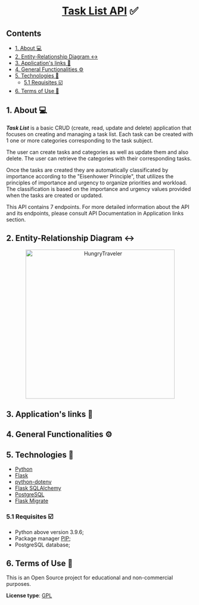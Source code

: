 <h1 align="center"><a href="#" alt="cookin">Task List API</a> ✅</h1>

<h2>Contents</h2>

- [1. About 💻](#1-about-)
- [2. Entity-Relationship Diagram ↔️](#2-entity-relationship-diagram-️)
- [3. Application's links 🔗](#3-applications-links-)
- [4. General Functionalities ⚙️](#4-general-functionalities-️)
- [5. Technologies 🧰](#5-technologies-)
  - [5.1 Requisites ☑️](#51-requisites-️)
- [6. Terms of Use 📜](#6-terms-of-use-)

<a name="about"></a>

## 1. About 💻

**_Task List_** is a basic CRUD (create, read, update and delete) application that focuses on creating and managing a task list. Each task can be created with 1 one or more categories corresponding to the task subject.

The user can create tasks and categories as well as update them and also delete. The user can retrieve the categories with their corresponding tasks.

Once the tasks are created they are automatically classificated by importance according to the "Eisenhower Principle", that utilizes the principles of importance and urgency to organize priorities and workload. The classification is based on the importance and urgency values provided when the tasks are created or updated.

This API contains 7 endpoints. For more detailed information about the API and its endpoints, please consult API Documentation in Application links section.

<a name="er-diag"></a>

## 2. Entity-Relationship Diagram ↔️

<p align="center" style="display: flex; align-items: flex-start; justify-content: center;">
  <img alt="HungryTraveler" title="ER-Diag" src="./src/assets/diagrama_R0.png" width="400px">
</p>

<a name="links"></a>

## 3. Application's links 🔗

<!-- - <a name="API documentation" href="https://documenter.getpostman.com/view/19787362/UVksLDvG" target="_blank">API Documentation</a>
- <a name="API deploy in Heroku" href="https://cookin-api-capstone.herokuapp.com/" target="_blank">API Deploy in Heroku</a> -->

## 4. General Functionalities ⚙️

<!-- - [x] Once registered in Cookin' app and signed in, users can:
  - [x] update their name, gender or profile photo;
  - [x] create new recipes of their own and keep them private;
  - [x] update recipe's data, like title, ingredients, instructions, category, preparation time, difficulty, portion size and recipe image;
  - [x] consult their own private recipes, shared recipes in Cookin' community and recipes added to favorites;
  - [x] consult users of the Cookin' community info;
  - [x] choose whether to share private recipes with the Cookin' community;
  - [x] add recipes to favorites, their own recipes or shared recipes by other users from Cookin' community;
  - [x] rate shared recipes from Cookin' community;
  - [x] filter recipes by title, category, difficulty, preparation time and portion size; -->

<a name="technologies"></a>

## 5. Technologies 🧰

- <a name="python" href="https://docs.python.org/3/" target="_blank">Python</a>
- <a name="flask" href="https://flask.palletsprojects.com/en/2.0.x/" target="_blank">Flask</a>
- <a name="python.env" href="https://pypi.org/project/python-dotenv/" target="_blank">python-dotenv</a>
- <a name="flask=sql" href="https://flask-sqlalchemy.palletsprojects.com/en/2.x/" target="_blank">Flask SQLAlchemy</a>
- <a name="postgreSQL" href="https://www.postgresql.org/docs/" target="_blank">PostgreSQL</a>
- <a name="flask-m" href="https://flask-migrate.readthedocs.io/en/latest/" target="_blank">Flask Migrate</a>

<a name="requisites"></a>

### 5.1 Requisites ☑️

- Python above version 3.9.6;
- Package manager <a name="pip" href="https://pip.pypa.io/en/stable/" target="_blank">PIP</a>;
- PostgreSQL database;

<a name="terms"></a>

## 6. Terms of Use 📜

This is an Open Source project for educational and non-commercial purposes.

**License type**: <a name="gpl" href="https://www.gnu.org/licenses/gpl-3.0.en.html" target="_blank">GPL</a>
